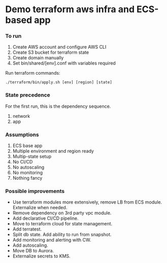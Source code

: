 # Demo terraform aws infra and ECS-based app

### To run

1. Create AWS account and configure AWS CLI
2. Create S3 bucket for terraform state
3. Create domain manually
4. Set bin/shared/[env].conf with variables required

Run terraform commands:

```
./terraform/bin/apply.sh [env] [region] [state]
```

### State precedence

For the first run, this is the dependency sequence.

1. network
2. app

### Assumptions

1. ECS base app
2. Multiple environment and region ready
3. Multip-state setup
4. No CI/CD
5. No autoscaling
6. No monitoring
7. Nothing fancy

### Possible improvements

- Use terraform modules more extensively, remove LB from ECS module. Externalize when needed.
- Remove dependency on 3rd party vpc module.
- Add declarative CI/CD pipeline.
- Move to terraform cloud for state management.
- Add terratest.
- Split db state. Add ability to run from snapshot.
- Add monitoring and alerting with CW.
- Add autoscaling.
- Move DB to Aurora.
- Externalize secrets to KMS.

